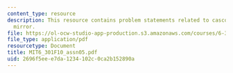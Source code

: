 ```yaml
---
content_type: resource
description: This resource contains problem statements related to cascode current
  mirror.
file: https://ol-ocw-studio-app-production.s3.amazonaws.com/courses/6-301-solid-state-circuits-fall-2010/2696f5eee7da1234102c0ca2b152890a_MIT6_301F10_assn05.pdf
file_type: application/pdf
resourcetype: Document
title: MIT6_301F10_assn05.pdf
uid: 2696f5ee-e7da-1234-102c-0ca2b152890a
---
```

